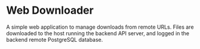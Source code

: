 # Web Downloader

A simple web application to manage downloads from remote URLs. Files are downloaded to the host running the backend API server, and logged in the backend remote PostgreSQL database.
